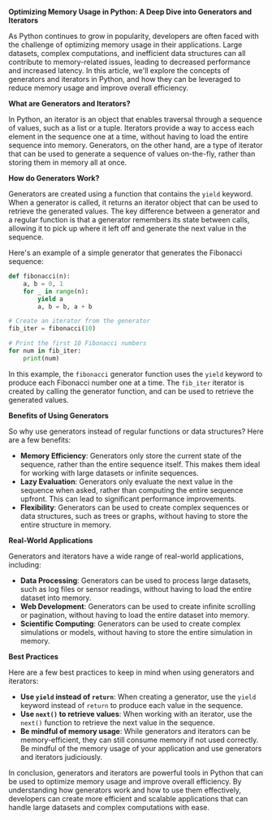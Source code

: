 **Optimizing Memory Usage in Python: A Deep Dive into Generators and Iterators**

As Python continues to grow in popularity, developers are often faced with the challenge of optimizing memory usage in their applications. Large datasets, complex computations, and inefficient data structures can all contribute to memory-related issues, leading to decreased performance and increased latency. In this article, we'll explore the concepts of generators and iterators in Python, and how they can be leveraged to reduce memory usage and improve overall efficiency.

**What are Generators and Iterators?**

In Python, an iterator is an object that enables traversal through a sequence of values, such as a list or a tuple. Iterators provide a way to access each element in the sequence one at a time, without having to load the entire sequence into memory. Generators, on the other hand, are a type of iterator that can be used to generate a sequence of values on-the-fly, rather than storing them in memory all at once.

**How do Generators Work?**

Generators are created using a function that contains the `yield` keyword. When a generator is called, it returns an iterator object that can be used to retrieve the generated values. The key difference between a generator and a regular function is that a generator remembers its state between calls, allowing it to pick up where it left off and generate the next value in the sequence.

Here's an example of a simple generator that generates the Fibonacci sequence:
```python
def fibonacci(n):
    a, b = 0, 1
    for _ in range(n):
        yield a
        a, b = b, a + b

# Create an iterator from the generator
fib_iter = fibonacci(10)

# Print the first 10 Fibonacci numbers
for num in fib_iter:
    print(num)
```
In this example, the `fibonacci` generator function uses the `yield` keyword to produce each Fibonacci number one at a time. The `fib_iter` iterator is created by calling the generator function, and can be used to retrieve the generated values.

**Benefits of Using Generators**

So why use generators instead of regular functions or data structures? Here are a few benefits:

* **Memory Efficiency**: Generators only store the current state of the sequence, rather than the entire sequence itself. This makes them ideal for working with large datasets or infinite sequences.
* **Lazy Evaluation**: Generators only evaluate the next value in the sequence when asked, rather than computing the entire sequence upfront. This can lead to significant performance improvements.
* **Flexibility**: Generators can be used to create complex sequences or data structures, such as trees or graphs, without having to store the entire structure in memory.

**Real-World Applications**

Generators and iterators have a wide range of real-world applications, including:

* **Data Processing**: Generators can be used to process large datasets, such as log files or sensor readings, without having to load the entire dataset into memory.
* **Web Development**: Generators can be used to create infinite scrolling or pagination, without having to load the entire dataset into memory.
* **Scientific Computing**: Generators can be used to create complex simulations or models, without having to store the entire simulation in memory.

**Best Practices**

Here are a few best practices to keep in mind when using generators and iterators:

* **Use `yield` instead of `return`**: When creating a generator, use the `yield` keyword instead of `return` to produce each value in the sequence.
* **Use `next()` to retrieve values**: When working with an iterator, use the `next()` function to retrieve the next value in the sequence.
* **Be mindful of memory usage**: While generators and iterators can be memory-efficient, they can still consume memory if not used correctly. Be mindful of the memory usage of your application and use generators and iterators judiciously.

In conclusion, generators and iterators are powerful tools in Python that can be used to optimize memory usage and improve overall efficiency. By understanding how generators work and how to use them effectively, developers can create more efficient and scalable applications that can handle large datasets and complex computations with ease.